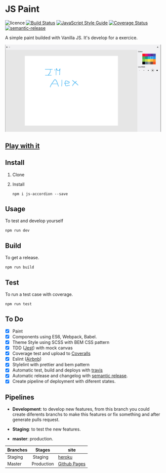 # JS Paint

![licence](https://img.shields.io/badge/licence-MIT-blue.svg?style=flat) 
[![Build Status](https://travis-ci.org/kappys1/js-paint.svg?branch=master)](https://travis-ci.org/kappys1/js-paint)
[![JavaScript Style Guide](https://img.shields.io/badge/code_style-standard-brightgreen.svg)](https://standardjs.com)
[![Coverage Status](https://coveralls.io/repos/github/kappys1/js-paint/badge.svg?branch=master)](https://coveralls.io/github/kappys1/js-paint?branch=master)
[![semantic-release](https://img.shields.io/badge/%20%20%F0%9F%93%A6%F0%9F%9A%80-semantic--release-e10079.svg)](https://github.com/semantic-release/semantic-release)

A simple paint builded with Vanilla JS.
It's develop for a exercice.

![Paint](./paint.png)

## [Play with it](https://kappys1.github.io/js-paint/)
 
## Install

1. Clone

2. Install

    ```shell
    npm i js-accordion --save
    ```

## Usage

To test and develop yourself

```shell
npm run dev
```

## Build

To get a release.

```shell
npm run build
```

## Test

To run a test case with coverage.

```shell
npm run test
```


## To Do

- [x] Paint
- [x] Components using ES6, Webpack, Babel.
- [x] Theme Style using SCSS with BEM CSS pattern
- [x] TDD ([Jest](https://jestjs.io/)) with mock canvas
- [x] Coverage test and upload to [Coveralls](https://coveralls.io/github/kappys1/js-paint)
- [x] Eslint ([Airbnb](https://github.com/airbnb/javascript))
- [x] Stylelint with prettier and bem pattern
- [x] Automatic test, build and deploys with [travis](https://travis-ci.org/kappys1/js-paint)
- [x] Automatic release and changelog with [semantic release](https://github.com/semantic-release/semantic-release).
- [x] Create pipeline of deployment with diferent states.

## Pipelines

- **Development**: to develop new features, from this branch you could create diferents branchs to make this features or fix something and after generate pulls request.

- **Staging**: to test the new features.

- **master**: production.

| Branches    | Stages     | site                                                           |
| ----------- | ---------- | -------------------------------------------------------------- |
| Staging |  Staging   | [heroku](https://js-paint-staging.herokuapp.com/)       |
| Master  | Production | [Github Pages](https://kappys1.github.io/js-paint/) |

